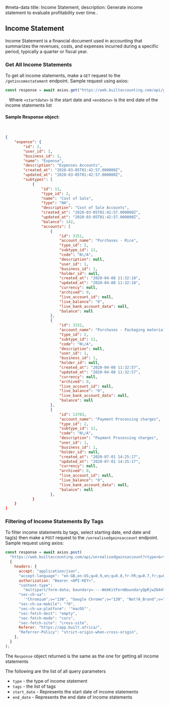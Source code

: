 #meta-data title: Income Statement, description: Generate income statement to evaluate profitability over time..

## Income Statement

Income Statement is a financial document used in accounting that summarizes the revenues, costs, and expenses incurred during a specific period, typically a quarter or fiscal year.

### Get All Income Statements

To get all income statements, make a `GET` request to the `/getincomestatement` endpoint. Sample request using axios:

```js
const response = await axios.get("https://web.builtaccounting.com/api/getincomestatement/?<startdate>&<enddate>");
```
  
Where `<startdate>` is the start date and `<enddate>` is the end date of the income statements list

#### Sample Response object:
    
```json
{
    "expense": {
        "id": 2,
        "user_id": 1,
        "business_id": 1,
        "name": "Expense",
        "description": "Expenses Accounts",
        "created_at": "2020-03-05T01:42:57.000000Z",
        "updated_at": "2020-03-05T01:42:57.000000Z",
        "subtypes": [
            {
                "id": 11,
                "type_id": 2,
                "name": "Cost of Sale",
                "type": "NA",
                "description": "Cost of Sale Accounts",
                "created_at": "2020-03-05T01:42:57.000000Z",
                "updated_at": "2020-03-05T01:42:57.000000Z",
                "balance": 142,
                "accounts": [
                    {
                        "id": 3151,
                        "account_name": "Purchases - Rice",
                        "type_id": 2,
                        "subtype_id": 11,
                        "code": "N\/A",
                        "description": null,
                        "user_id": 1,
                        "business_id": 1,
                        "holder_id": null,
                        "created_at": "2020-04-08 11:32:18",
                        "updated_at": "2020-04-08 11:32:18",
                        "currency": null,
                        "archived": 0,
                        "live_account_id": null,
                        "live_balance": "0",
                        "live_bank_account_data": null,
                        "balance": null
                    },
                    {
                        "id": 3152,
                        "account_name": "Purchases - Packaging materials",
                        "type_id": 2,
                        "subtype_id": 11,
                        "code": "N\/A",
                        "description": null,
                        "user_id": 1,
                        "business_id": 1,
                        "holder_id": null,
                        "created_at": "2020-04-08 11:32:57",
                        "updated_at": "2020-04-08 11:32:57",
                        "currency": null,
                        "archived": 0,
                        "live_account_id": null,
                        "live_balance": "0",
                        "live_bank_account_data": null,
                        "balance": null
                    },
                    {
                        "id": 13703,
                        "account_name": "Payment Processing charges",
                        "type_id": 2,
                        "subtype_id": 11,
                        "code": "N\/A",
                        "description": "Payment Processing charges",
                        "user_id": 1,
                        "business_id": 1,
                        "holder_id": null,
                        "created_at": "2020-07-01 14:25:17",
                        "updated_at": "2020-07-01 14:25:17",
                        "currency": null,
                        "archived": 0,
                        "live_account_id": null,
                        "live_balance": "0",
                        "live_bank_account_data": null,
                        "balance": null
                    },
            }
    }
}
```

### Filtering of Income Statements By Tags

To filter income statements by tags, select starting date, end date and tag(s) then make a `POST` request to the `/unrealisedgainsaccount` endpoint. Sample request using axios:

```js
const response = await axios.post(
  "https://web.builtaccounting.com/api/unrealisedgainsaccount?<type>&<tags>&from=<start_date>&to=<end_date>",
  {
    headers: {
      accept: "application/json",
      "accept-language": "en-GB,en-US;q=0.9,en;q=0.8,fr-FR;q=0.7,fr;q=0.6",
      authorization: "Bearer <API-KEY>",
      "content-type":
        "multipart/form-data; boundary=----WebKitFormBoundaryQpRjwZ644tDgqgnd",
      "sec-ch-ua":
        '"Chromium";v="130", "Google Chrome";v="130", "Not?A_Brand";v="99"',
      "sec-ch-ua-mobile": "?0",
      "sec-ch-ua-platform": '"macOS"',
      "sec-fetch-dest": "empty",
      "sec-fetch-mode": "cors",
      "sec-fetch-site": "cross-site",
      Referer: "https://app.built.africa/",
      "Referrer-Policy": "strict-origin-when-cross-origin",
    },
  }
);
```

The `Response` object returned is the same as the one for getting all income statements

The following are the list of all query parameters

- `type` - the type of income statement
- `tags` - the list of tags
- `start_date` - Represents the start date of income statements
- `end_date` - Represents the end date of income statements